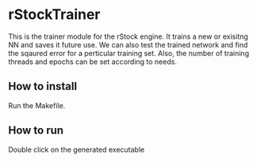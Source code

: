 rStockTrainer
=============
This is the trainer module for the rStock engine. It trains a new or exisitng NN and saves it future use. We can also test the trained network and find the sqaured error for a perticular training set. Also, the number of training threads and epochs can be set according to needs.

How to install
--------------
Run the Makefile.

How to run
----------
Double click on the generated executable
